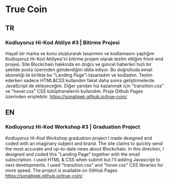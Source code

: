# True Coin

## TR
### Kodluyoruz Hi-Kod Atölye #3 | Bitirme Projesi

Hayali bir marka ve konu oluşturarak tasarımını ve kodlamasını yaptığım Kodluyoruz Hi-Kod Atölyesi'ni bitirme projem olarak teslim ettiğim front-end projesi. Site Blockchain hakkında en doğru ve güncel haberleri hızlı bir şekilde posta üzerinden gönderdiğini iddia ediyor. Bu doğrultuda email aboneliği ile birlikte bu "Landing Page"i tasarladım ve kodladım.
Teslim ederken sadece HTML&CSS kullandım fakat daha sonra geliştirmelerde JavaScript de ekleyeceğim. Diğer yandan hız kazanmak için "transition.css" ve "hover.css" CSS kütüphanelerini kullandım. Proje Github Pages üzerinden erişilebilir.
https://sonatipek.github.io/true-coin/

## EN
### Kodluyoruz Hi-Kod Workshop #3 | Graduation Project
Kodluyoruz Hi-Kod Workshop graduation project I made designed and coded with an imaginary subject and brand. The site claims to quickly send the most accurate and up-to-date news about Blockchain. In this direction, I designed and coded this "Landing Page" together with the email subscription.
I used HTML & CSS when submit but I'll adding Javascript to next developments. I used "transition.css" and "hover.css" CSS libraries for more speed. The project is available on GitHub Pages
https://sonatipek.github.io/true-coin/
